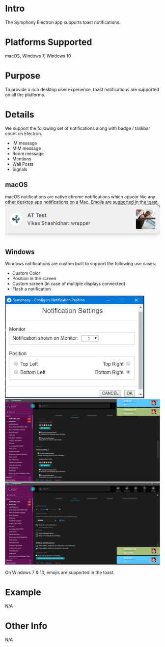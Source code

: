 # Intro
The Symphony Electron app supports toast notifications.

# Platforms Supported
macOS, Windows 7, Windows 10

# Purpose
To provide a rich desktop user experience, toast notifications are supported on all the platforms.

# Details
We support the following set of notifications along with badge / taskbar count on Electron.

- IM message
- MIM message
- Room message
- Mentions
- Wall Posts
- Signals

## macOS
macOS notifications are native chrome notifications which appear like any other desktop app notifications on a Mac.
Emojis are supported in the toast.
![notifications_mac.png](assets/notifications_mac.png)

## Windows
Windows notifications are custom built to support the following use cases:
- Custom Color
- Position in the screen
- Custom screen (in case of multiple displays connected)
- Flash a notification

![Notification_screen.png](assets/Notification_screen.png)
![Top Right Notification](assets/top_right_notification.png)
![Bottom Right Notification](assets/bottom_right_notification.png)

On Windows 7 & 10, emojis are supported in the toast.

# Example
N/A

# Other Info
N/A
